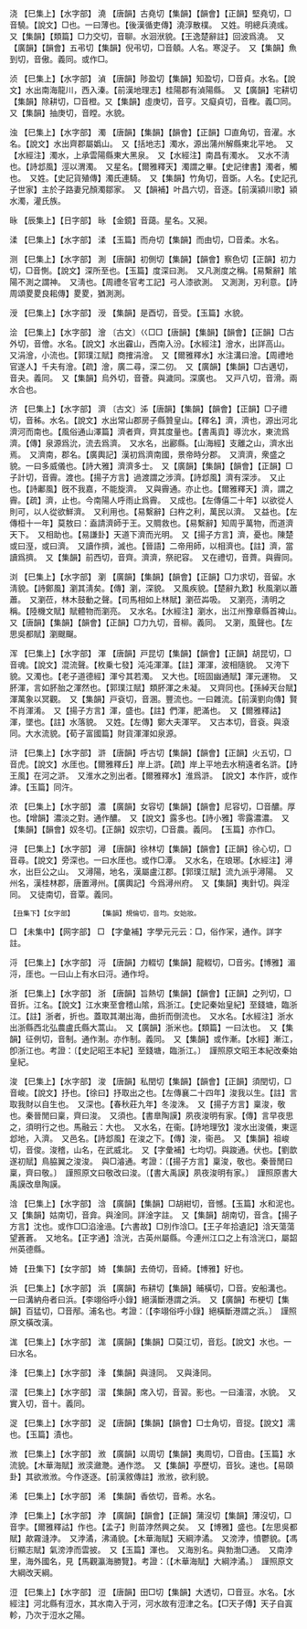 <!-- { "loadSidebar": true } -->
浇	【巳集上】【水字部】	澆	【唐韻】古堯切【集韻】【韻會】【正韻】堅堯切，□音驍。【說文】□也。一曰薄也。【後漢循吏傳】澆淳散樸。　又姓。明總兵澆彧。　又【集韻】【類篇】□力交切，音聊。水洄洑貌。【王逸楚辭註】回波爲澆。　又【廣韻】【韻會】五弔切【集韻】倪弔切，□音顤。人名。寒浞子。　又【集韻】魚到切，音傲。義同。或作□。

浈	【巳集上】【水字部】	湞	【唐韻】陟盈切【集韻】知盈切，□音貞。水名。【說文】水出南海龍川，西入溱。【前漢地理志】桂陽郡有湞陽縣。　又【廣韻】宅耕切【集韻】除耕切，□音橙。又【集韻】虛庚切，音亨。又癡貞切，音檉。義□同。　又【集韻】抽庚切，音瞠。水貌。

浊	【巳集上】【水字部】	濁	【唐韻】【集韻】【韻會】【正韻】□直角切，音濯。水名。【說文】水出齊郡屬嬀山。　又【括地志】濁水，源出蒲州解縣東北平地。　又【水經注】濁水，上承雲陽縣東大黑泉。　又【水經注】南昌有濁水。　又水不淸也。【詩邶風】涇以渭濁。　又星名。【爾雅釋天】濁謂之畢。【史記律書】濁者，觸也。　又姓。【史記貨殖傳】濁氏連騎。　又【集韻】竹角切，音斲。人名。【史記孔子世家】主於子路妻兄顏濁鄒家。　又【韻補】叶昌六切，音逐。【前漢潁川歌】潁水濁，灌氏族。

昹	【辰集上】【日字部】	昹	【金鏡】音藹。星名。又昶。

渘	【巳集上】【水字部】	渘	【玉篇】而舟切【集韻】而由切，□音柔。水名。

测	【巳集上】【水字部】	測	【唐韻】初側切【集韻】【韻會】察色切【正韻】初力切，□音惻。【說文】深所至也。【玉篇】度深曰測。　又凡測度之稱。【易繫辭】隂陽不測之謂神。　又淸也。【周禮冬官考工記】弓人漆欲測。　又測測，刃利意。【詩周頌畟畟良耜傳】畟畟，猶測測。

涭	【巳集上】【水字部】	涭	【集韻】是酉切，音受。【玉篇】水貌。

浍	【巳集上】【水字部】	澮	〔古文〕巜□□【唐韻】【集韻】【韻會】【正韻】□古外切，音儈。水名。【說文】水出靃山，西南入汾。【水經注】澮水，出詳高山。　又涓澮，小流也。【郭璞江賦】商搉涓澮。　又【爾雅釋水】水注溝曰澮。【周禮地官遂人】千夫有澮。【疏】澮，廣二尋，深二仞。　又【廣韻】【集韻】□古邁切，音夬。義同。　又【集韻】烏外切，音薈。與濊同。深廣也。　又戸八切，音滑。兩水合也。

济	【巳集上】【水字部】	濟	〔古文〕泲【唐韻】【集韻】【韻會】【正韻】□子禮切，音秭。水名。【說文】水出常山郡房子縣贊皇山。【釋名】濟，濟也，源出河北濟河而南也。【風俗通山澤篇】濟者齊，齊其度量也。【書禹貢】導沇水，東流爲濟。【傳】泉源爲沇，流去爲濟。　又水名，出酈縣。【山海經】支離之山，濟水出焉。　又濟南，郡名。【廣輿記】漢初爲濟南國，景帝時分郡。　又濟濟，衆盛之貌。一曰多威儀也。【詩大雅】濟濟多士。　又【廣韻】【集韻】【韻會】【正韻】□子計切，音霽。渡也。【揚子方言】過渡謂之涉濟。【詩邶風】濟有深涉。　又止也。【詩鄘風】旣不我嘉，不能旋濟。　又與霽通。亦止也。【爾雅釋天】濟，謂之霽。【疏】濟，止也。今南陽人呼雨止爲霽。　又成也。【左傳僖二十年】以欲從人則可，以人從欲鮮濟。　又利用也。【易繫辭】臼杵之利，萬民以濟。　又益也。【左傳桓十一年】莫敖曰：盍請濟師于王。又賙救也。【易繫辭】知周乎萬物，而道濟天下。　又相助也。【易謙卦】天道下濟而光明。　又【揚子方言】濟，憂也。陳楚或曰溼，或曰濟。　又讀作擠，滅也。【晉語】二帝用師，以相濟也。【註】濟，當讀爲擠。　又【集韻】前西切，音齊。濟濟，祭祀容。　又在禮切，音薺。與霽同。

浏	【巳集上】【水字部】	瀏	【廣韻】【集韻】【韻會】【正韻】□力求切，音留。水淸貌。【詩鄭風】瀏其淸矣。【傳】瀏，深貌。　又風疾貌。【楚辭九歎】秋風瀏以蕭蕭。　又瀏莅，林木鼓動之聲。【司馬相如上林賦】瀏莅芔吸。　又瀏亮，淸明之稱。【陸機文賦】賦體物而瀏亮。　又水名。【水經注】瀏水，出江州豫章縣首裨山。　又【唐韻】【集韻】【韻會】【正韻】□力九切，音柳。義同。　又瀏，風聲也。【左思吳都賦】瀏颼飀。

浑	【巳集上】【水字部】	渾	【唐韻】戸昆切【集韻】【韻會】【正韻】胡昆切，□音魂。【說文】混流聲。【枚乗七發】沌沌渾渾。【註】渾渾，波相隨貌。　又洿下貌。又濁也。【老子道德經】渾兮其若濁。　又大也。【班固幽通賦】渾元運物。　又肧渾，言如肧胎之渾然也。【郭璞江賦】類肧渾之未凝。　又齊同也。【孫綽天台賦】渾萬象以冥觀。　又【集韻】戸袞切，音溷。豐流也。一曰雜流。【前漢劉向傳】賢不肖渾淆。　又【揚子方言】渾，盛也。【註】們渾，肥滿也。　又【爾雅釋詁】渾，墜也。【註】水落貌。　又姓。【左傳】鄭大夫渾罕。　又古本切，音袞。與滾同。大水流貌。【荀子富國篇】財貨渾渾如泉源。

浒	【巳集上】【水字部】	滸	【唐韻】呼古切【集韻】【韻會】【正韻】火五切，□音虎。【說文】水厓也。【爾雅釋丘】岸上滸。【疏】岸上平地去水稍遠者名滸。【詩王風】在河之滸。　又淮水之別出者。【爾雅釋水】淮爲滸。　【說文】本作許，或作滹。【玉篇】同汻。

浓	【巳集上】【水字部】	濃	【廣韻】女容切【集韻】【韻會】尼容切，□音醲。厚也。【增韻】濃淡之對。通作醲。　又【說文】露多也。【詩小雅】零露濃濃。　又【集韻】【韻會】奴冬切。【正韻】奴宗切，□音農。義同。　【玉篇】亦作□。

浔	【巳集上】【水字部】	潯	【唐韻】徐林切【集韻】【韻會】【正韻】徐心切，□音尋。【說文】旁深也。一曰水厓也。或作□潭。　又水名，在琅琊。【水經注】潯水，出巨公之山。　又潯陽，地名，漢屬盧江郡。【郭璞江賦】流九派乎潯陽。　又州名，漢桂林郡，唐置潯州。【廣輿記】今爲潯州府。　又【集韻】夷針切。與淫同。　又徒南切，音覃。義同。

	【丑集下】【女字部】		【集韻】規倫切，音均。女始妝。

□	【未集中】【网字部】	□	【字彙補】字學元元云：□，俗作冞，通作。詳字註。

浖	【巳集上】【水字部】	浖	【唐韻】力輟切【集韻】龍輟切，□音劣。【博雅】湄浖，厓也。一曰山上有水曰浖。通作埒。

浙	【巳集上】【水字部】	浙	【唐韻】旨熱切【集韻】【韻會】【正韻】之列切，□音折。江名。【說文】江水東至會稽山隂，爲浙江。【史記秦始皇紀】至錢塘，臨浙江。【註】浙者，折也。蓋取其潮出海，曲折而倒流也。　又水名。【水經注】浙水出浙縣西北弘農盧氏縣大蒿山。　又【廣韻】浙米也。【類篇】一曰汰也。　又【集韻】征例切，音制。通作淛。亦作制。義同。　又【集韻】或作漸。【水經】漸江，卽浙江也。考證：〔【史記昭王本紀】至錢塘，臨浙江。〕　謹照原文昭王本紀改秦始皇紀。 

浚	【巳集上】【水字部】	浚	【唐韻】私閏切【集韻】【韻會】【正韻】須閏切，□音峻。【說文】抒也。【徐曰】抒取出之也。【左傳襄二十四年】浚我以生。【註】言取我財以自生也。　又深也。【春秋莊九年】冬浚洙。　又【揚子方言】稟浚，敬也。秦晉閒曰稟，齊曰浚。　又須也。【書臯陶謨】夙夜浚明有家。【傳】言早夜思之，須明行之也。馬融云：大也。　又水名，在衞。【詩地理攷】浚水出浚儀，東逕邶地，入濟。　又邑名。【詩邶風】在浚之下。【傳】浚，衞邑。　又【集韻】祖峻切，音俊。浚稽，山名，在武威北。　又【字彙補】七均切。與踆通。伏也。【劉歆遂初賦】鳥脇翼之浚浚。　與□濬通。考證：〔【揚子方言】稟浚，敬也。秦晉閒曰稟，齊曰敬。〕　謹照原文曰敬改曰浚。〔【書大禹謨】夙夜浚明有家。〕　謹照原書大禹謨改臯陶謨。 

浛	【巳集上】【水字部】	浛	【廣韻】【集韻】□胡紺切，音憾。【玉篇】水和泥也。　又【集韻】姑南切，音弇。與淦同。詳淦字註。　又【集韻】胡南切，音含。【揚子方言】沈也。或作□□淊淦澏。【六書故】□別作浛□。【王子年拾遺記】浛天蕩蕩望蒼蒼。　又地名。【正字通】浛洸，古英州屬縣。今連州江口之上有浛洸口，屬韶州英德縣。

婍	【丑集下】【女字部】	婍	【集韻】去倚切，音綺。【博雅】好也。

浜	【巳集上】【水字部】	浜	【廣韻】布耕切【集韻】晡橫切，□音。安船溝也。一曰溝納舟者曰浜。【李翊俗呼小錄】絕潢斷港謂之浜。　又【廣韻】布梗切【集韻】百猛切，□音邴。浦名也。考證：〔【李翊俗呼小錄】絕橫斷港謂之浜。〕　謹照原文橫改潢。 

浝	【巳集上】【水字部】	浝	【廣韻】【集韻】□莫江切，音尨。【說文】水也。一曰水名。

浲	【巳集上】【水字部】	浲	【集韻】與漨同。　又與洚同。

漝	【巳集上】【水字部】	漝	【集韻】席入切，音習。影也。一曰滀漝，水貌。　又實入切，音十。義同。

浞	【巳集上】【水字部】	浞	【唐韻】【集韻】【韻會】□士角切，音捉。【說文】濡也。【玉篇】漬也。

浟	【巳集上】【水字部】	浟	【廣韻】以周切【集韻】夷周切，□音由。【玉篇】水流貌。【木華海賦】浟湙瀲灧。通作滺。　又【集韻】亭歷切，音狄。速也。【易頤卦】其欲浟浟。今作逐逐。【前漢敘傳註】浟浟，欲利貌。

浠	【巳集上】【水字部】	浠	【集韻】香依切，音希。水名。

浡	【巳集上】【水字部】	浡	【廣韻】【韻會】【正韻】蒲沒切【集韻】薄沒切，□音孛。【爾雅釋詁】作也。【孟子】則苗浡然興之矣。　又【博雅】盛也。【左思吳都賦】歊霧漨浡。　又浡潏，沸涌貌。【木華海賦】天綱浡潏。　又滂浡，憤鬱貌。【馮衍顯志賦】氣滂浡而雲披。　又【玉篇】渾也。　又海別名。與勃渤□通。　又南浡里，海外國名，見【馬觀瀛海勝覽】。考證：〔【木華海賦】大綱浡潏。〕　謹照原文大綱改天綱。 

浢	【巳集上】【水字部】	浢	【唐韻】田□切【集韻】大透切，□音豆。水名。【水經注】河北縣有浢水，其水南入于河，河水故有浢津之名。【□天子傳】天子自寘軫，乃次于浢水之陽。

